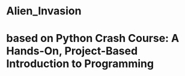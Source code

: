 # Alien_Invasion
# based on Python Crash Course: A Hands-On, Project-Based Introduction to Programming

